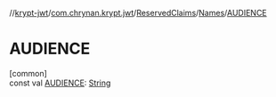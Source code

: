 //[krypt-jwt](../../../../index.md)/[com.chrynan.krypt.jwt](../../index.md)/[ReservedClaims](../index.md)/[Names](index.md)/[AUDIENCE](-a-u-d-i-e-n-c-e.md)

# AUDIENCE

[common]\
const val [AUDIENCE](-a-u-d-i-e-n-c-e.md): [String](https://kotlinlang.org/api/latest/jvm/stdlib/kotlin/-string/index.html)
